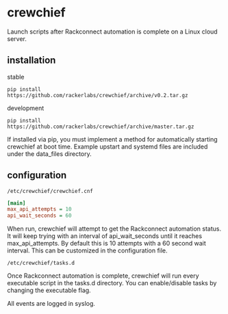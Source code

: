 # crewchief

Launch scripts after Rackconnect automation is complete on a Linux cloud server.

## installation

stable

```
pip install https://github.com/rackerlabs/crewchief/archive/v0.2.tar.gz
```

development

```
pip install https://github.com/rackerlabs/crewchief/archive/master.tar.gz
```

If installed via pip, you must implement a method for automatically starting crewchief at boot time.  Example upstart and systemd files are included under the data_files directory.

## configuration

```
/etc/crewchief/crewchief.cnf
```
```ini
[main]
max_api_attempts = 10
api_wait_seconds = 60
```

When run, crewchief will attempt to get the Rackconnect automation status.  It will keep trying with an interval of api_wait_seconds until it reaches max_api_attempts.  By default this is 10 attempts with a 60 second wait interval.  This can be customized in the configuration file.

```
/etc/crewchief/tasks.d
```

Once Rackconnect automation is complete, crewchief will run every executable script in the tasks.d directory.  You can enable/disable tasks by changing the executable flag.

All events are logged in syslog.
